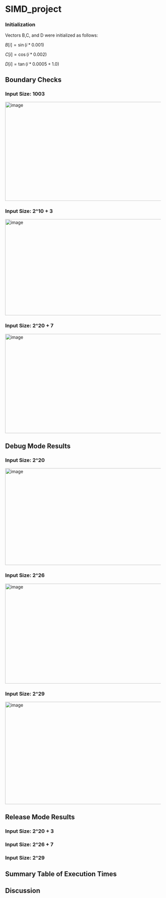 # SIMD_project

### Initialization

Vectors B,C, and D were initialized as follows:

$B[i]=\sin(i*0.001)$

$C[i]=\cos(i*0.002)$

$D[i]=\tan(i*0.0005 + 1.0)$


## Boundary Checks

### Input Size: 1003

<img width="853" height="320" alt="image" src="https://github.com/user-attachments/assets/fb7b1486-8286-49a7-becf-9d2cbf7b7a29" />

### Input Size: 2^10 + 3

<img width="859" height="311" alt="image" src="https://github.com/user-attachments/assets/1eb3a9c5-3a45-46d7-93f1-51ebcf4b84a1" />

### Input Size: 2^20 + 7

<img width="851" height="321" alt="image" src="https://github.com/user-attachments/assets/a6e0f646-287f-4ebc-abd8-8710dec92a7d" />

## Debug Mode Results

### Input Size: 2^20

<img width="851" height="313" alt="image" src="https://github.com/user-attachments/assets/f84b2bff-f2b1-4e65-9bfd-24e493fa3161" />

### Input Size: 2^26

<img width="865" height="323" alt="image" src="https://github.com/user-attachments/assets/f873f506-61d9-4afb-86da-e8611c8bf9ee" />

### Input Size: 2^29

<img width="867" height="331" alt="image" src="https://github.com/user-attachments/assets/3bfc3aa7-4eba-43d6-84a9-5e6d39edd509" />

## Release Mode Results

### Input Size: 2^20 + 3

### Input Size: 2^26 + 7

### Input Size: 2^29

## Summary Table of Execution Times

## Discussion
